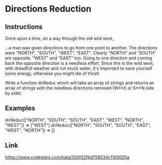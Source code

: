 # Directions Reduction

## Instructions

Once upon a time, on a way through the old wild west,

...a man was given directions to go from one point to another. The directions were "NORTH", "SOUTH", "WEST", "EAST". Clearly "NORTH" and "SOUTH" are opposite, "WEST" and "EAST" too. Going to one direction and coming back the opposite direction is a needless effort. Since this is the wild west, with dreadfull weather and not much water, it's important to save yourself some energy, otherwise you might die of thirst!

Write a function dirReduc which will take an array of strings and returns an array of strings with the needless directions removed (W<->E or S<->N side by side).

## Examples

dirReduc(["NORTH", "SOUTH", "SOUTH", "EAST", "WEST", "NORTH", "WEST"]) => ["WEST"]
dirReduc(["NORTH", "SOUTH", "SOUTH", "EAST", "WEST", "NORTH"]) => []

## Link

<https://www.codewars.com/kata/550f22f4d758534c1100025a>
